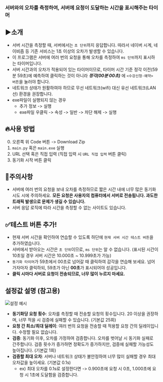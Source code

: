 ### 서버와의 오차를 측정하여, 서버에 요청이 도달하는 시간을 표시해주는 타이머

## ▶소개
- 서버 시간을 측정할 때, 서버에서는 `초 단위`까지 응답합니다. 따라서 네이버 시계, 네이비즘 등 기존 서비스는 1초 이상의 오차가 발생할 수 있습니다.
- 이 프로그램은 서버에 여러 번의 요청을 통해 오차를 측정하여 `ms 단위`까지 표시하는 타이머입니다.
- 서버 시간과의 오차가 적용되어 있는 타이머이므로, 타이머 시간 기준 정각 이전(59분 59초)에 예측하여 클릭하는 것이 아니라 ***정각(00분 00초)*** 에 `<수강신청·예약> 버튼`을 눌러야 합니다.
- 네트워크 상태가 원활하여야 하므로 무선 네트워크(wifi) 대신 유선 네트워크(LAN선) 환경을 권장합니다.
- exe파일이 실행되지 않는 경우
  - 추가 정보 -> 실행
  - exe파일 우클릭 -> 속성 -> 일반 -> 차단 해제 -> 실행
 
## 🔥사용 방법

0. 오른쪽 위 Code 버튼 -> Download Zip
1. `main.py` 혹은 `main.exe` 실행
2. URL 선택 혹은 직접 입력 (직접 입력 시 `URL 직접 입력` 버튼 클릭)
3. 동기화 시작 버튼 클릭

## 🚫주의사항
- 서버에 여러 번의 요청을 보내 오차를 측정하므로 짧은 시간 내에 너무 많은 동기화 시도 시에 주의하세요. **모든 요청은 사용자의 컴퓨터에서 서버로 전송됩니다. 과도한 트래픽 발생으로 문제가 생길 수 있습니다.**
- 서버 응답 로직에 따라 시간을 측정할 수 없는 사이트도 있습니다.

## ✅테스트 버튼 추가!
- 현재 서버 시간을 확인하여 연습할 수 있도록 하단에 `현재 서버 시간 테스트 버튼`을 추가하였습니다.
- 서버에서 받아오는 시간은 `초 단위`이므로, `ms 단위`는 알 수 없습니다. (표시된 시간이 10초일 경우 서버 시간은 10.000초 ~ 10.999초가 가능)
- `동기화 타이머`가 59초에서 00초로 넘어갈 때 클릭하여 감각을 연습해 보세요. 넘어가자마자 클릭하되, 59초가 아닌 **00초**가 표시되어야 성공입니다. 
- **클릭 시마다 서버로 요청이 전송되므로, 너무 많이 누르지 마세요.**

## 설정값 설명 (참고용)
![설정 예시](images/main.png)
- **동기화당 요청 횟수**: 오차를 측정할 때 전송할 요청의 횟수입니다. 20 이상을 권장하며, 너무 적을 시 검증에 실패할 수 있습니다. (기본값 25회)
- **요청 간 최소/최대 딜레이**: 여러 번의 요청을 전송할 때 적용할 요청 간의 딜레이입니다. 수정할 필요 없습니다.
- **검증**: 동기화 이후, 오차를 가정하여 검증합니다. 오차를 벗어날 시 동기화 실패로 간주합니다. 검증 횟수가 증가하면 정확도가 증가하지만, 검증에 실패할 가능성도 높아집니다. (기본값 1회) 
- **검증할 최대 오차**: 서버나 네트워크 상태가 불안정하여 너무 많이 실패할 경우 최대 오차값을 높이세요. (기본값 0.1s) 
  - ex) 최대 오차를 0.1s로 설정한다면 -> 0.900초에 요청 시 0초, 1.000초에 요청 시 1초에 도달함을 검증합니다.

